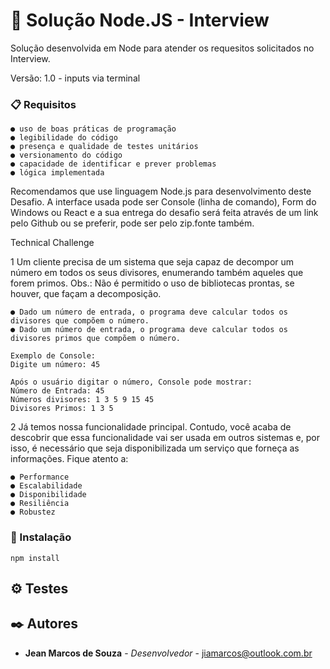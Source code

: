# 🚀 Solução Node.JS - Interview

Solução desenvolvida em Node para atender os requesitos solicitados no Interview.

Versão: 1.0 - inputs via terminal 

### 📋 Requisitos

```
● uso de boas práticas de programação
● legibilidade do código
● presença e qualidade de testes unitários
● versionamento do código
● capacidade de identificar e prever problemas
● lógica implementada
``` 

Recomendamos que use linguagem Node.js para desenvolvimento deste Desafio. A interface usada pode ser Console (linha de comando), Form do Windows ou React e a sua entrega do desafio será feita através de um link pelo Github ou se preferir, pode ser pelo zip.fonte também.
 
Technical Challenge
 
1 Um cliente precisa de um sistema que seja capaz de decompor um número em todos os seus divisores, enumerando também aqueles que forem primos. Obs.: Não é permitido o uso de bibliotecas prontas, se houver, que façam a decomposição.
``` 
● Dado um número de entrada, o programa deve calcular todos os divisores que compõem o número.
● Dado um número de entrada, o programa deve calcular todos os divisores primos que compõem o número.
```

``` 
Exemplo de Console:
Digite um número: 45
 
Após o usuário digitar o número, Console pode mostrar:
Número de Entrada: 45
Números divisores: 1 3 5 9 15 45
Divisores Primos: 1 3 5
``` 

2 Já temos nossa funcionalidade principal. Contudo, você acaba de descobrir que essa funcionalidade vai ser usada em outros sistemas e, por isso, é necessário que seja disponibilizada um serviço que forneça as informações. Fique atento a:
```
● Performance
● Escalabilidade
● Disponibilidade
● Resiliência
● Robustez
```

### 🔧 Instalação

```
npm install
```

## ⚙️ Testes


## ✒️ Autores

* **Jean Marcos de Souza** - *Desenvolvedor* - jiamarcos@outlook.com.br

